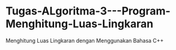 # Tugas-ALgoritma-3---Program-Menghitung-Luas-Lingkaran
Menghitung Luas Lingkaran dengan Menggunakan Bahasa C++
